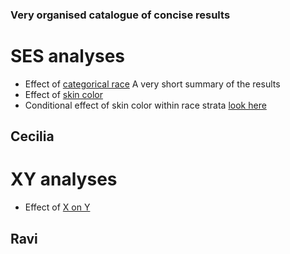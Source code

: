 ### Very organised catalogue of concise results 

# SES analyses
 - Effect of [categorical race](/ses/user_wx/2020.7.11_examples.html)
 A very short summary of the results
 - Effect of [skin color](/ses/user_wx/2020.7.11_examples.html)
 - Conditional effect of skin color within race strata [look here](/ses/user_wx/2020.7.11_examples.html)
 
## Cecilia

# XY analyses
 - Effect of [X on Y](/ses/user_wx/2020.7.11_examples.html)
 ## Ravi
